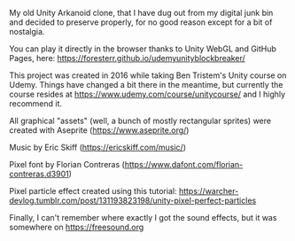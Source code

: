 My old Unity Arkanoid clone, that I have dug out from my digital junk bin and decided to preserve properly, for no good reason except for a bit of nostalgia.

You can play it directly in the browser thanks to Unity WebGL and GitHub Pages, here: https://foresterr.github.io/udemyunityblockbreaker/ 

This project was created in 2016 while taking Ben Tristem's Unity course on Udemy. Things have changed a bit there in the meantime, but currently the course resides at https://www.udemy.com/course/unitycourse/ and I highly recommend it.

All graphical "assets" (well, a bunch of mostly rectangular sprites) were created with Aseprite (https://www.aseprite.org/)

Music by Eric Skiff (https://ericskiff.com/music/)

Pixel font by Florian Contreras (https://www.dafont.com/florian-contreras.d3901)

Pixel particle effect created using this tutorial: https://warcher-devlog.tumblr.com/post/131193823198/unity-pixel-perfect-particles 

Finally, I can't remember where exactly I got the sound effects, but it was somewhere on https://freesound.org
